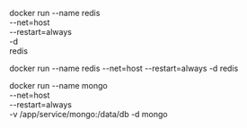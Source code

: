 docker run --name redis \
--net=host \
--restart=always \
-d \
redis

docker run --name redis --net=host --restart=always -d redis

docker run --name mongo \
--net=host \
--restart=always \
 -v /app/service/mongo:/data/db -d mongo
